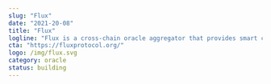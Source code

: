 ```yaml
---
slug: "Flux"
date: "2021-20-08"
title: "Flux"
logline: "Flux is a cross-chain oracle aggregator that provides smart contracts with access to economically secure data feeds on anything."
cta: "https://fluxprotocol.org/"
logo: /img/flux.svg
category: oracle
status: building
---
```

